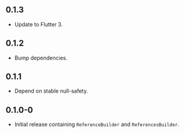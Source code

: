 ## 0.1.3

- Update to Flutter 3.

## 0.1.2

- Bump dependencies.

## 0.1.1

- Depend on stable null-safety.

## 0.1.0-0

- Initial release containing `ReferenceBuilder` and `ReferencesBuilder`.
